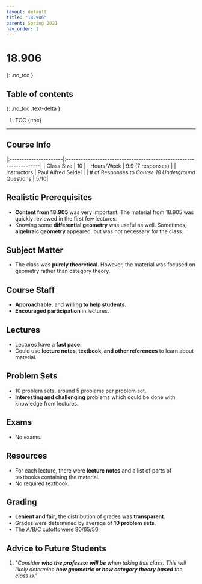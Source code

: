 ```yaml
---
layout: default
title: "18.906"
parent: Spring 2021
nav_order: 1
---
```


# 18.906

{: .no_toc }

## Table of contents

{: .no_toc .text-delta }

1. TOC
   {:toc}

---

## Course Info

|:----------------------|:-------------------------------------------------------------------|
| Class Size | 10 |
| Hours/Week | 9.9 (7 responses) |
| Instructors | Paul Alfred Seidel |
| # of Responses to _Course 18 Underground_ Questions | 5/10|

## Realistic Prerequisites

- **Content from 18.905** was very important. The material from 18.905 was quickly reviewed in the first few lectures.
- Knowing some **differential geometry** was useful as well. Sometimes, **algebraic geometry** appeared, but was not necessary for the class.

## Subject Matter

- The class was **purely theoretical**. However, the material was focused on geometry rather than category theory.

## Course Staff

- **Approachable**, and **willing to help students**.
- **Encouraged participation** in lectures.

## Lectures

- Lectures have a **fast pace**.
- Could use **lecture notes, textbook, and other references** to learn about material.

## Problem Sets

- 10 problem sets, around 5 problems per problem set.
- **Interesting and challenging** problems which could be done with knowledge from lectures.

## Exams

- No exams.

## Resources

- For each lecture, there were **lecture notes** and a list of parts of textbooks containing the material.
- No required textbook.

## Grading

- **Lenient and fair**, the distribution of grades was **transparent**.
- Grades were determined by average of **10 problem sets**.
- The A/B/C cutoffs were 80/65/50.

## Advice to Future Students

1.  _"Consider **who the professor will be** when taking this class. This will likely determine **how geometric or how category theory based** the class is."_

<!--
## Syllabus
Click [**here**](/assets/files/906_Syllabus_Spring2021.pdf) for a PDF of this course's syllabus. -->
